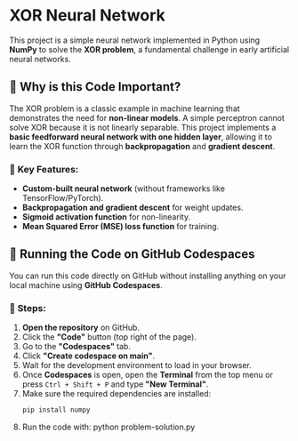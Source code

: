 # XOR Neural Network

This project is a simple neural network implemented in Python using **NumPy** to solve the **XOR problem**, a fundamental challenge in early artificial neural networks.  

## 📌 Why is this Code Important?

The XOR problem is a classic example in machine learning that demonstrates the need for **non-linear models**. A simple perceptron cannot solve XOR because it is not linearly separable. This project implements a **basic feedforward neural network with one hidden layer**, allowing it to learn the XOR function through **backpropagation** and **gradient descent**.  

### 🔹 **Key Features:**
- **Custom-built neural network** (without frameworks like TensorFlow/PyTorch).  
- **Backpropagation and gradient descent** for weight updates.  
- **Sigmoid activation function** for non-linearity.  
- **Mean Squared Error (MSE) loss function** for training.  

## 🚀 Running the Code on GitHub Codespaces

You can run this code directly on GitHub without installing anything on your local machine using **GitHub Codespaces**.

### 🔹 **Steps:**
1. **Open the repository** on GitHub.
2. Click the **"Code"** button (top right of the page).
3. Go to the **"Codespaces"** tab.
4. Click **"Create codespace on main"**.
5. Wait for the development environment to load in your browser.
6. Once **Codespaces** is open, open the **Terminal** from the top menu or press `Ctrl + Shift + P` and type **"New Terminal"**.
7. Make sure the required dependencies are installed:
   ```bash
   pip install numpy
8. Run the code with:
python problem-solution.py

